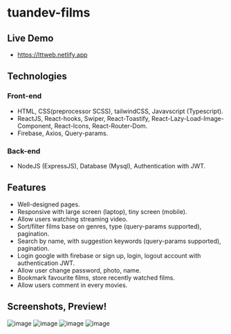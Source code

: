 # tuandev-films
## Live Demo
* https://lttweb.netlify.app
## Technologies
### Front-end
 * HTML, CSS(preprocessor SCSS), tailwindCSS, Javavscript (Typescript).
 * ReactJS, React-hooks, Swiper,  React-Toastify, React-Lazy-Load-Image-Component, React-Icons, React-Router-Dom. 
 * Firebase, Axios, Query-params.
 ### Back-end
 * NodeJS (ExpressJS), Database (Mysql), Authentication with JWT.
 ## Features
 * Well-designed pages.
 * Responsive with large screen (laptop), tiny screen (mobile).
 * Allow users watching streaming video.
 * Sort/filter films base on genres, type (query-params supported), pagination.
 * Search by name, with suggestion keywords (query-params supported), pagination.
 * Login google with firebase or sign up, login, logout account with authentication JWT.
 * Allow user change password, photo, name.
 * Bookmark favourite films, store recently watched films.
 * Allow users comment in every movies.
 ## Screenshots, Preview!
 ![image](https://user-images.githubusercontent.com/85759831/190276931-11e9f574-ef9b-4da4-b3eb-36d1e80a126f.png)
![image](https://user-images.githubusercontent.com/85759831/190276845-48857c68-e75f-488a-907b-a2f6fd9bf16b.png)
![image](https://user-images.githubusercontent.com/85759831/190276989-c0a05809-c44f-4998-9150-0972ce03a3fe.png)
![image](https://user-images.githubusercontent.com/85759831/190277190-642e0faf-47d5-465e-a069-281ff169b77e.png)



